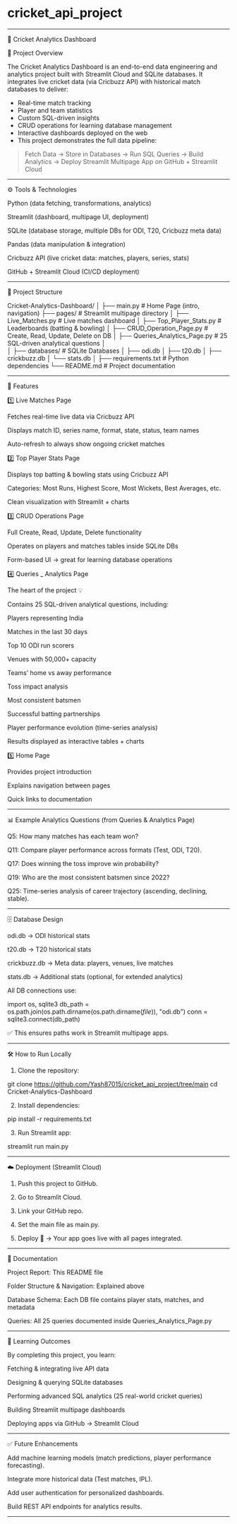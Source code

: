 # cricket_api_project

---

🏏 Cricket Analytics Dashboard

📌 Project Overview

The Cricket Analytics Dashboard is an end-to-end data engineering and analytics project built with Streamlit Cloud and SQLite databases.
It integrates live cricket data (via Cricbuzz API) with historical match databases to deliver:

- Real-time match tracking
- Player and team statistics
- Custom SQL-driven insights
- CRUD operations for learning database management
- Interactive dashboards deployed on the web
- This project demonstrates the full data pipeline:

> Fetch Data → Store in Databases → Run SQL Queries → Build Analytics → Deploy Streamlit Multipage App on GitHub + Streamlit Cloud

---

⚙️ Tools & Technologies

Python (data fetching, transformations, analytics)

Streamlit (dashboard, multipage UI, deployment)

SQLite (database storage, multiple DBs for ODI, T20, Cricbuzz meta data)

Pandas (data manipulation & integration)

Cricbuzz API (live cricket data: matches, players, series, stats)

GitHub + Streamlit Cloud (CI/CD deployment)



---

📂 Project Structure

Cricket-Analytics-Dashboard/
│
├── main.py                     # Home Page (intro, navigation)
├── pages/                      # Streamlit multipage directory
│   ├── Live_Matches.py         # Live matches dashboard
│   ├── Top_Player_Stats.py     # Leaderboards (batting & bowling)
│   ├── CRUD_Operation_Page.py  # Create, Read, Update, Delete on DB
│   ├── Queries_Analytics_Page.py # 25 SQL-driven analytical questions
│   
│
├── databases/                  # SQLite Databases
│   ├── odi.db
│   ├── t20.db
│   ├── crickbuzz.db
│   └── stats.db
│
├── requirements.txt            # Python dependencies
└── README.md                   # Project documentation


---

🚀 Features

1️⃣ Live Matches Page

Fetches real-time live data via Cricbuzz API

Displays match ID, series name, format, state, status, team names

Auto-refresh to always show ongoing cricket matches


2️⃣ Top Player Stats Page

Displays top batting & bowling stats using Cricbuzz API

Categories: Most Runs, Highest Score, Most Wickets, Best Averages, etc.

Clean visualization with Streamlit + charts


3️⃣ CRUD Operations Page

Full Create, Read, Update, Delete functionality

Operates on players and matches tables inside SQLite DBs

Form-based UI → great for learning database operations


4️⃣ Queries _ Analytics Page

The heart of the project 💡

Contains 25 SQL-driven analytical questions, including:

Players representing India

Matches in the last 30 days

Top 10 ODI run scorers

Venues with 50,000+ capacity

Teams’ home vs away performance

Toss impact analysis

Most consistent batsmen

Successful batting partnerships

Player performance evolution (time-series analysis)


Results displayed as interactive tables + charts


5️⃣ Home Page

Provides project introduction

Explains navigation between pages

Quick links to documentation



---

📊 Example Analytics Questions (from Queries & Analytics Page)

Q5: How many matches has each team won?

Q11: Compare player performance across formats (Test, ODI, T20).

Q17: Does winning the toss improve win probability?

Q19: Who are the most consistent batsmen since 2022?

Q25: Time-series analysis of career trajectory (ascending, declining, stable).



---

🗄️ Database Design

odi.db → ODI historical stats

t20.db → T20 historical stats

crickbuzz.db → Meta data: players, venues, live matches

stats.db → Additional stats (optional, for extended analytics)


All DB connections use:

import os, sqlite3
db_path = os.path.join(os.path.dirname(os.path.dirname(_file_)), "odi.db")
conn = sqlite3.connect(db_path)

✅ This ensures paths work in Streamlit multipage apps.


---

🛠️ How to Run Locally

1. Clone the repository:

git clone https://github.com/Yash87015/cricket_api_project/tree/main
cd Cricket-Analytics-Dashboard


2. Install dependencies:

pip install -r requirements.txt


3. Run Streamlit app:

streamlit run main.py




---

☁️ Deployment (Streamlit Cloud)

1. Push this project to GitHub.


2. Go to Streamlit Cloud.


3. Link your GitHub repo.


4. Set the main file as main.py.


5. Deploy 🚀 → Your app goes live with all pages integrated.




---

📖 Documentation

Project Report: This README file

Folder Structure & Navigation: Explained above

Database Schema: Each DB file contains player stats, matches, and metadata

Queries: All 25 queries documented inside Queries_Analytics_Page.py



---

🎯 Learning Outcomes

By completing this project, you learn:

Fetching & integrating live API data

Designing & querying SQLite databases

Performing advanced SQL analytics (25 real-world cricket queries)

Building Streamlit multipage dashboards

Deploying apps via GitHub → Streamlit Cloud



---

✅ Future Enhancements

Add machine learning models (match predictions, player performance forecasting).

Integrate more historical data (Test matches, IPL).

Add user authentication for personalized dashboards.

Build REST API endpoints for analytics results.



---
